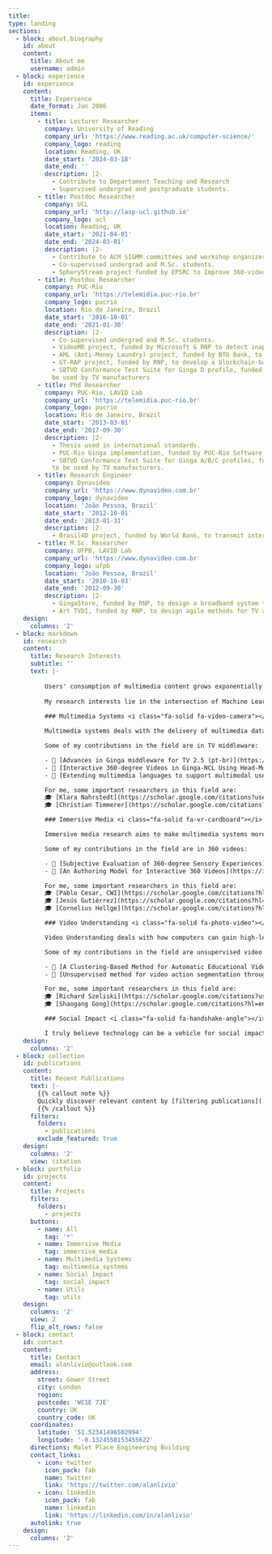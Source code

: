 ```yaml
---
title:
type: landing
sections:
  - block: about.biography
    id: about
    content:
      title: About me
      username: admin
  - block: experience
    id: experience
    content:
      title: Experience
      date_format: Jan 2006
      items:
        - title: Lecturer Researcher
          company: University of Reading
          company_url: 'https://www.reading.ac.uk/computer-science/'
          company_logo: reading
          location: Reading, UK
          date_start: '2024-03-18'
          date_end: ''
          description: |2-
            - Contribute to Departament Teaching and Research
            - Supervised undergrad and postgraduate students.
        - title: Postdoc Researcher
          company: UCL
          company_url: 'http://lasp-ucl.github.io'
          company_logo: ucl
          location: Reading, UK
          date_start: '2021-04-01'
          date_end: '2024-03-01'
          description: |2-
            - Contribute to ACM SIGMM committees and workshop organizer;
            - Co-supervised undergrad and M.Sc. students.
            - SpheryStream project funded by EPSRC to Improve 360-video streaming with profile-based methods
        - title: Postdoc Researcher
          company: PUC-Rio
          company_url: 'https://telemidia.puc-rio.br'
          company_logo: pucrio
          location: Rio de Janeiro, Brazil
          date_start: '2016-10-01'
          date_end: '2021-01-30'
          description: |2-
            - Co-supervised undergrad and M.Sc. students.
            - VideoMR project, funded by Microsoft & RNP to detect inappropriate content in video scenes;
            - AML (Anti-Money Laundry) project, funded by BTG Bank, to detect financial transactions risk and anomaly detection.
            - GT-RAP project, funded by RNP, to develop a blockchain-based system for academic certificates.
            - SBTVD Conformance Test Suite for Ginga D profile, funded by the Brazilian Ministry of Science and Technology, to
            be used by TV manufacturers
        - title: Phd Researcher
          company: PUC-Rio, LAVID Lab
          company_url: 'https://telemidia.puc-rio.br'
          company_logo: pucrio
          location: Rio de Janeiro, Brazil
          date_start: '2013-03-01'
          date_end: '2017-09-30'
          description: |2-
            - Thesis used in international standards.
            - PUC-Rio Ginga implementation, funded by PUC-Rio Software Licenses, to be used by TV manufacturers;
            - SBTVD Conformance Test Suite for Ginga A/B/C profiles, funded by the Brazilian Ministry of Science and Technology,
            to be used by TV manufacturers.
        - title: Research Engineer
          company: Dynavideo
          company_url: 'https://www.dynavideo.com.br'
          company_logo: dynavideo
          location: 'João Pessoa, Brazil'
          date_start: '2012-10-01'
          date_end: '2013-01-31'
          description: |2-
            - Brasil4D project, funded by World Bank, to transmit interactive TV content with social features to low-income families.
        - title: M.Sc. Researcher
          company: UFPB, LAVID Lab
          company_url: 'https://www.dynavideo.com.br'
          company_logo: ufpb
          location: 'João Pessoa, Brazil'
          date_start: '2010-10-03'
          date_end: '2012-09-30'
          description: |2-
            - GingaStore, funded by RNP, to design a broadband system to deliver TV applications.
            - Art TVDI, funded by RNP, to design agile methods for TV application development.
    design:
      columns: '2'
  - block: markdown
    id: research
    content:
      title: Research Interests
      subtitle: ''
      text: |-
        
          Users' consumption of multimedia content grows exponentially in Internet, smart devices, social media, and other contexts. Multimedia Systems addresses technological issues for enabling and improving consumption, such as content delivery, adaptation, accessibility and personalization, multimedia for local networks, and others. 
          
          My research interests lie in the intersection of Machine Learning (ML) and Multimedia Systems (MMSys). I currently contribute to conferences and journals supported by the ACM SIG Multimedia by acting as chair, co-chair, and reviewer. I have published 50+ articles (160+ citations and h-index 7 at Google Scholar). I have built a strong background in the broadcast industry, where I have made impactful contributions to standardization committees (ITU-T SG16 and Brazilian TV Forum). Nowadays, my research focuses on using methods to improve MMSys. I have working methods to classify and segment videos and, more recently, to predict user behaviour in 360-degree videos to improve their streaming.
          
          ### Multimedia Systems <i class="fa-solid fa-video-camera"></i>

          Multimedia systems deals with the delivery of multimedia data in digital networks. A multimedia system infrastructure requires components such as protocols, services, middleware, and mechanisms to handle a well-defined quality of service (QoS).

          Some of my contributions in the field are in TV middleware:

          - 📄 [Advances in Ginga middleware for TV 2.5 (pt-br)](https://set.org.br/news-revista-da-set/artigo-news-revista-da-set/avancos-do-middleware-ginga-para-tv-2-5/)
          - 📄 [Interactive 360-degree Videos in Ginga-NCL Using Head-Mounted-Displays as Second Screen Devices](https://dl.acm.org/doi/abs/10.1145/3428658.3430972)
          - 📄 [Extending multimedia languages to support multimodal user interactions](https://link.springer.com/article/10.1007/s11042-016-3846-8)

          For me, some important researchers in this field are:
          🎓 [Klara Nahrstedt](https://scholar.google.com/citations?user=TW0t25AAAAAJ&hl=en&oi=ao)
          🎓 [Christian Timmerer](https://scholar.google.com/citations?hl=en&user=WqVnh0IAAAAJ)

          ### Immersive Media <i class="fa-solid fa-vr-cardboard"></i>

          Immersive media research aims to make multimedia systems more natural and with higher QoE, especially by imitating the physical world through digital simulation. I particularly researched it through VR/360 video and multisensorial aspects.

          Some of my contributions in the field are in 360 videos:

          - 📄 [Subjective Evaluation of 360-degree Sensory Experiences](https://ieeexplore.ieee.org/abstract/document/8901743)
          - 📄 [An Authoring Model for Interactive 360 Videos](https://ieeexplore.ieee.org/abstract/document/9105958)

          For me, some important researchers in this field are:
          🎓 [Pablo Cesar, CWI](https://scholar.google.com/citations?hl=en&user=guRMl5IAAAAJ),
          🎓 [Jesús Gutiérrez](https://scholar.google.com/citations?hl=en&user=t_WCdAsAAAAJ)
          🎓 [Cornelius Hellge](https://scholar.google.com/citations?hl=en&user=Bb3G13cAAAAJ)

          ### Video Understanding <i class="fa-solid fa-photo-video"></i>

          Video Understanding deals with how computers can gain high-level understanding from digital images or videos. Unlike Multimedia Systems' aspects of delivery and feasibility, it aims to analyze multimedia data automatically. Usage scenarios are video retrieval and browsing, anomaly detection, and others.

          Some of my contributions in the field are unsupervised video analysis:

          - 📄 [A Clustering-Based Method for Automatic Educational Video Recommendation Using Deep Face-Features of Lecturers](https://ieeexplore.ieee.org/abstract/document/9327972/)
          - 📄 [Unsupervised method for video action segmentation through spatio-temporal and positional-encoded embeddings](https://dl.acm.org/doi/abs/10.1145/3524273.3528187)

          For me, some important researchers in this field are:
          🎓 [Richard Szeliski](https://scholar.google.com/citations?user=3_u1jHQAAAAJ)
          🎓 [Shaogang Gong](https://scholar.google.com/citations?hl=en&user=Nhi0I8cAAAAJ)

          ### Social Impact <i class="fa-solid fa-handshake-angle"></i>

          I truly believe technology can be a vehicle for social impact, especially in multimedia. Today, multimedia/web/video data are spread and are useful for accessibility, governance transparency, minority inclusion, social justice/activism, etc.
    design:
      columns: '2'
  - block: collection
    id: publications
    content:
      title: Recent Publications
      text: |-
        {{% callout note %}}
        Quickly discover relevant content by [filtering publications](./publication/).
        {{% /callout %}}
      filters:
        folders:
          - publications
        exclude_featured: true
    design:
      columns: '2'
      view: citation
  - block: portfolio
    id: projects
    content:
      title: Projects
      filters:
        folders:
          - projects
      buttons:
        - name: All
          tag: '*'
        - name: Immersive Media
          tag: immersive_media
        - name: Multimedia Systems
          tag: multimedia_systems
        - name: Social Impact
          tag: social_impact
        - name: Utils
          tag: utils
    design:
      columns: '2'
      view: 2
      flip_alt_rows: false
  - block: contact
    id: contact
    content:
      title: Contact
      email: alanlivio@outlook.com
      address:
        street: Gower Street
        city: London
        region:
        postcode: 'WC1E 7JE'
        country: UK
        country_code: UK
      coordinates:
        latitude: '51.52341496502994'
        longitude: '-0.1324558153455622'
      directions: Malet Place Engineering Building
      contact_links:
        - icon: twitter
          icon_pack: fab
          name: twitter
          link: 'https://twitter.com/alanlivio'
        - icon: linkedin
          icon_pack: fab
          name: linkedin
          link: 'https://linkedin.com/in/alanlivio'
      autolink: true
    design:
      columns: '2'
---
```

